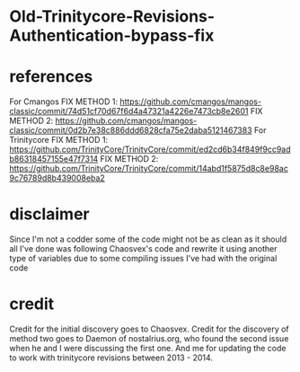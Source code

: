 # Old-Trinitycore-Revisions-Authentication-bypass-fix

# references
For Cmangos
FIX METHOD 1: https://github.com/cmangos/mangos-classic/commit/74d51cf70d67f6d4a47321a4226e7473cb8e2601
FIX METHOD 2: https://github.com/cmangos/mangos-classic/commit/0d2b7e38c886ddd6828cfa75e2daba5121467383
For Trinitycore
FIX METHOD 1: https://github.com/TrinityCore/TrinityCore/commit/ed2cd6b34f849f9cc9adb86318457155e47f7314
FIX METHOD 2: https://github.com/TrinityCore/TrinityCore/commit/14abd1f5875d8c8e98ac9c76789d8b439008eba2

# disclaimer
Since I'm not a codder some of the code might not be as clean as it should all I've done was following Chaosvex's 
code and rewrite it using another type of variables due to some compiling issues I've had with the original code

# credit
Credit for the initial discovery goes to Chaosvex.  Credit for the discovery of method two goes to
Daemon of nostalrius.org, who found the second issue when he and I were discussing the first one. 
And me for updating the code to work with trinitycore revisions between 2013 - 2014.
